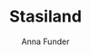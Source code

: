 ---
title: "Stasiland"
subtitle: ""
description: ""
layout: book
author: Anna Funder
started: 2023-08-20
read: 2023-08-25
status: read
rating: 4
color: 
cover: stasiland.jpg
pages: 320
progress: 0
link: 
---